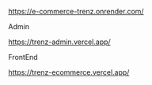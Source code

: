 https://e-commerce-trenz.onrender.com/

Admin

https://trenz-admin.vercel.app/

FrontEnd

https://trenz-ecommerce.vercel.app/
